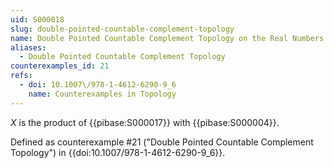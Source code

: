 ```yaml
---
uid: S000018
slug: double-pointed-countable-complement-topology
name: Double Pointed Countable Complement Topology on the Real Numbers
aliases:
  - Double Pointed Countable Complement Topology
counterexamples_id: 21
refs:
  - doi: 10.1007\/978-1-4612-6290-9_6
    name: Counterexamples in Topology
---
```


$X$ is the product of {{pibase:S000017}} with {{pibase:S000004}}.

Defined as counterexample #21 ("Double Pointed Countable Complement Topology")
in {{doi:10.1007\/978-1-4612-6290-9_6}}.
